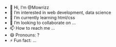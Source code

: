 - 👋 Hi, I’m @Mowrizz
- 👀 I’m interested in web development, data science
- 🌱 I’m currently learning html/css
- 💞️ I’m looking to collaborate on ...
- 📫 How to reach me ...
- 😄 Pronouns: ?
- ⚡ Fun fact: ...

<!---
Mowrizz/Mowrizz is a ✨ special ✨ repository because its `README.md` (this file) appears on your GitHub profile.
You can click the Preview link to take a look at your changes.
--->
